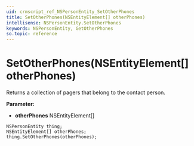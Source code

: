 ```yaml
---
uid: crmscript_ref_NSPersonEntity_SetOtherPhones
title: SetOtherPhones(NSEntityElement[] otherPhones)
intellisense: NSPersonEntity.SetOtherPhones
keywords: NSPersonEntity, GetOtherPhones
so.topic: reference
---
```


# SetOtherPhones(NSEntityElement[] otherPhones)

Returns a collection of pagers that belong to the contact person.

**Parameter:** 
* **otherPhones** NSEntityElement[]

```crmscript
NSPersonEntity thing;
NSEntityElement[] otherPhones;
thing.SetOtherPhones(otherPhones);
```

